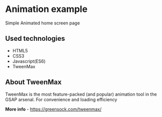 # Animation example

Simple Animated home screen page

## Used technologies

- HTML5
- CSS3
- Javascript(ES6)
- TweenMax

## About TweenMax 

TweenMax is the most feature-packed (and popular) animation tool in the GSAP arsenal. For convenience and loading efficiency 

<b>More info</b> - https://greensock.com/tweenmax/

